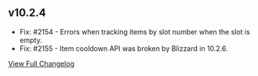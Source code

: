 
## v10.2.4
* Fix: #2154 - Errors when tracking items by slot number when the slot is empty.
* Fix: #2155 - Item cooldown API was broken by Blizzard in 10.2.6.


[View Full Changelog](https://github.com/ascott18/TellMeWhen/blob/209b9b0214ffbf83c2bbe0a1a1e5d5d917ae21d7/CHANGELOG.md)
